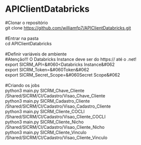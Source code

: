 # APIClientDatabricks
#Clonar o repositório<br/>
git clone https://github.com/williamfp7/APIClientDatabricks.git<br/>
<br/>
#Entrar na pasta<br/>
cd APIClientDatabricks<br/>
<br/>
#Definir variáveis de ambiente<br/>
#Atenção!!! O Databricks Instance deve ser do https:// até o .net!<br/>
export SICRM_API=&#060<Databricks Instance&#062<br/>
export SICRM_Token=&#060Token&#062<br/>
export SICRM_Secret_Scope=&#060Secret Scope&#062<br/>
<br/>
#Criando os jobs<br/>
python3 main.py SICRM_Chave_Cliente /Shared/SICRM/CI/Cadastro/Visao_Chave_Cliente<br/>
python3 main.py SICRM_Cadastro_Cliente /Shared/SICRM/CI/Cadastro/Visao_Cadastro_Cliente<br/>
python3 main.py SICRM_Cliente_COCLI /Shared/SICRM/CI/Cadastro/Visao_Cliente_COCLI<br/>
python3 main.py SICRM_Cliente_Nicho /Shared/SICRM/CI/Cadastro/Visao_Cliente_Nicho<br/>
python3 main.py SICRM_Cliente_Vinculo /Shared/SICRM/CI/Cadastro/Visao_Cliente_Vinculo<br/>
